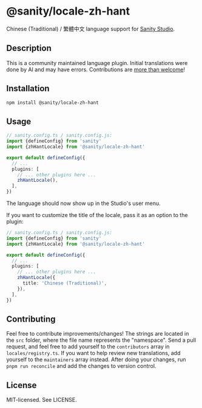 # @sanity/locale-zh-hant

Chinese (Traditional) / 繁體中文 language support for [Sanity Studio](https://www.sanity.io/).

## Description

This is a community maintained language plugin. Initial translations were done by AI and may have errors. Contributions are [more than welcome](#contributing)!

## Installation

```sh
npm install @sanity/locale-zh-hant
```

## Usage

```ts
// sanity.config.ts / sanity.config.js:
import {defineConfig} from 'sanity'
import {zhHantLocale} from '@sanity/locale-zh-hant'

export default defineConfig({
  // ...
  plugins: [
    // ... other plugins here ...
    zhHantLocale(),
  ],
})
```

The language should now show up in the Studio's user menu.

If you want to customize the title of the locale, pass it as an option to the plugin:

```ts
// sanity.config.ts / sanity.config.js:
import {defineConfig} from 'sanity'
import {zhHantLocale} from '@sanity/locale-zh-hant'

export default defineConfig({
  // ...
  plugins: [
    // ... other plugins here ...
    zhHantLocale({
      title: 'Chinese (Traditional)',
    }),
  ],
})
```

## Contributing

Feel free to contribute improvements/changes! The strings are located in the `src` folder, where the file name represents the "namespace". Send a pull request, and feel free to add yourself to the `contributors` array in `locales/registry.ts`. If you want to help review new translations, add yourself to the `maintainers` array instead. After doing your changes, run `pnpm run reconcile` and add the changes to version control.

## License

MIT-licensed. See LICENSE.
